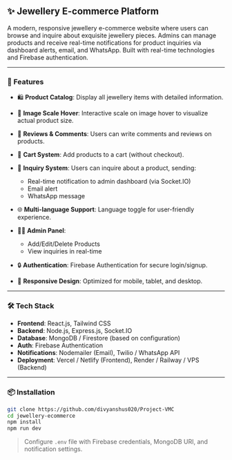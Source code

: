 ## ✨ Jewellery E-commerce Platform

A modern, responsive jewellery e-commerce website where users can browse and inquire about exquisite jewellery pieces. Admins can manage products and receive real-time notifications for product inquiries via dashboard alerts, email, and WhatsApp. Built with real-time technologies and Firebase authentication.

---

### 🚀 Features

* 🛍️ **Product Catalog**: Display all jewellery items with detailed information.
* 📏 **Image Scale Hover**: Interactive scale on image hover to visualize actual product size.
* 💬 **Reviews & Comments**: Users can write comments and reviews on products.
* 🛒 **Cart System**: Add products to a cart (without checkout).
* 🔔 **Inquiry System**: Users can inquire about a product, sending:

  * Real-time notification to admin dashboard (via Socket.IO)
  * Email alert
  * WhatsApp message
* 🌐 **Multi-language Support**: Language toggle for user-friendly experience.
* 🧑‍💼 **Admin Panel**:

  * Add/Edit/Delete Products
  * View inquiries in real-time
* 🔒 **Authentication**: Firebase Authentication for secure login/signup.
* 📱 **Responsive Design**: Optimized for mobile, tablet, and desktop.

---

### 🛠️ Tech Stack

* **Frontend**: React.js, Tailwind CSS
* **Backend**: Node.js, Express.js, Socket.IO
* **Database**: MongoDB / Firestore (based on configuration)
* **Auth**: Firebase Authentication
* **Notifications**: Nodemailer (Email), Twilio / WhatsApp API
* **Deployment**: Vercel / Netlify (Frontend), Render / Railway / VPS (Backend)

---

### 📦 Installation

```bash
git clone https://github.com/divyanshus020/Project-VMC
cd jewellery-ecommerce
npm install
npm run dev
```

> Configure `.env` file with Firebase credentials, MongoDB URI, and notification settings.
